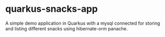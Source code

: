 # quarkus-snacks-app
A simple demo application in Quarkus with a mysql connected for storing and listing different snacks using hibernate-orm panache.
